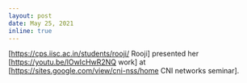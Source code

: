```yaml
---
layout: post
date: May 25, 2021
inline: true
---
```


[https://cps.iisc.ac.in/students/rooji/ Rooji] presented her [https://youtu.be/lOwIcHwR2NQ work] at [https://sites.google.com/view/cni-nss/home CNI networks seminar].
